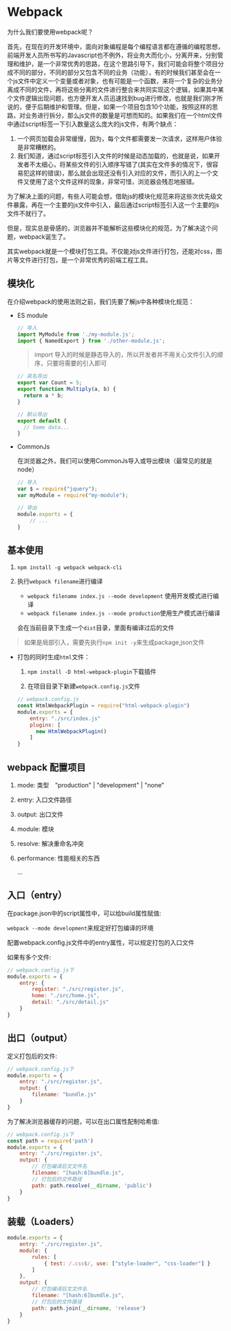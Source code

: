 # Webpack

为什么我们要使用webpack呢？

首先，在现在的开发环境中，面向对象编程是每个编程语言都在遵循的编程思想，前端开发人员所书写的Javascript也不例外，将业务大而化小，分离开来，分别管理和维护，是一个非常优秀的思路，在这个思路引导下，我们可能会将整个项目分成不同的部分，不同的部分又包含不同的业务（功能），有的时候我们甚至会在一个js文件中定义一个变量或者对象，也有可能是一个函数，来将一个复杂的业务分离成不同的文件，再将这些分离的文件进行整合来共同实现这个逻辑，如果其中某个文件逻辑出现问题，也方便开发人员迅速找到bug进行修改，也就是我们刚才所说的，便于后期维护和管理。但是，如果一个项目包含10个功能，按照这样的思路，对业务进行拆分，那么js文件的数量是可想而知的。如果我们在一个html文件中通过script标签一下引入数量这么庞大的js文件，有两个缺点：

1. 一个网页加载会非常缓慢，因为，每个文件都需要发一次请求，这样用户体验是非常糟糕的。
2. 我们知道，通过script标签引入文件的时候是动态加载的，也就是说，如果开发者不太细心，将某些文件的引入顺序写错了(其实在文件多的情况下，很容易犯这样的错误)，那么就会出现还没有引入对应的文件，而引入的上一个文件又使用了这个文件这样的现象，非常可惜，浏览器会残忍地报错。

为了解决上面的问题，有些人可能会想，借助js的模块化规范来将这些次优先级文件暴露，再在一个主要的js文件中引入，最后通过script标签引入这一个主要的js文件不就行了。

但是，现实总是骨感的，浏览器并不能解析这些模块化的规范，为了解决这个问题，webpack诞生了。

其实webpack就是一个模块打包工具。不仅能对js文件进行打包，还能对css，图片等文件进行打包，是一个非常优秀的前端工程工具。

## 模块化

在介绍webpack的使用法则之前，我们先要了解js中各种模块化规范：

+ ES module

  ```javascript
  // 导入
  import MyModule from './my-module.js';
  import { NamedExport } from './other-module.js';
  ```

  > import 导入的时候是静态导入的，所以开发者并不用关心文件引入的顺序，只要将需要的引入即可

  ```javascript
  // 具名导出
  export var Count = 5;
  export function Multiply(a, b) {
    return a * b;
  }
  
  // 默认导出
  export default {
    // Some data...
  }
  ```

+ CommonJs

  在浏览器之外，我们可以使用CommonJs导入或导出模块（最常见的就是node）

  ```javascript
  // 导入
  var $ = require("jquery");
  var myModule = require("my-module");
  
  // 导出
  module.exports = {
      // ...
  }
  ```

  

## 基本使用

1. `npm install -g webpack webpack-cli `

2. 执行`webpack filename`进行编译

   + `webpack filename index.js --mode development` 使用开发模式进行编译
   + `webpack filename index.js --mode production`使用生产模式进行编译

   会在当前目录下生成一个`dist`目录，里面有编译过后的文件

> 如果是局部引入，需要先执行`npm init -y`来生成package,json文件



+ 打包的同时生成`html`文件：

  1. `npm install -D html-webpack-plugin`下载插件

  2. 在项目目录下新建`webpack.config.js`文件

  ```javascript
  // webpack.config.js
  const HtmlWebpackPlugin = require("html-webpack-plugin")
  module.exports = {
      entry: "./src/index.js"
      plugins: [
      	new HtmlWebpackPlugin()
      ]
  }
  ```

## webpack 配置项目

1. mode: 类型　"production" | "development" | "none"

2. entry: 入口文件路径

3. output: 出口文件

4. module: 模块

5. resolve: 解决重命名冲突

6. performance: 性能相关的东西

   ...

## 入口（entry）

在package.json中的script属性中，可以给build属性赋值:

`webpack --mode development`来规定好打包编译的环境



配置webpack.config.js文件中的entry属性，可以规定打包的入口文件

如果有多个文件:

```javascript
// webpack.config.js下
module.exports = {
    entry: {
        register: "./src/register.js",
        home: "./src/home.js",
        detail: "./src/detail.js"
    }
}
```

## 出口（output）

定义打包后的文件:

```javascript
// webpack.config.js下
module.exports = {
    entry: "./src/register.js",
    output: {
        filename: "bundle.js"
    }
}
```

为了解决浏览器缓存的问题，可以在出口属性配制哈希值:

```javascript
// webpack.config.js下
const path = require('path')
module.exports = {
    entry: "./src/register.js",
    output: {
        // 打包编译后文文件名
        filename: "[hash:6]bundle.js",
        // 打包后的文件路径
        path: path.resolve(__dirname, 'public')
    }
}
```

## 装载（Loaders）

```javascript
module.exports = {
    entry: "./src/register.js",
    module: {
        rules: [
            { test: /.css$/, use: ["style-loader", "css-loader"] }
        ]
    },
    output: {
        // 打包编译后文文件名
        filename: "[hash:6]bundle.js",
        // 打包后的文件路径
        path: path.join(__dirname, 'release')
    }
}
```

